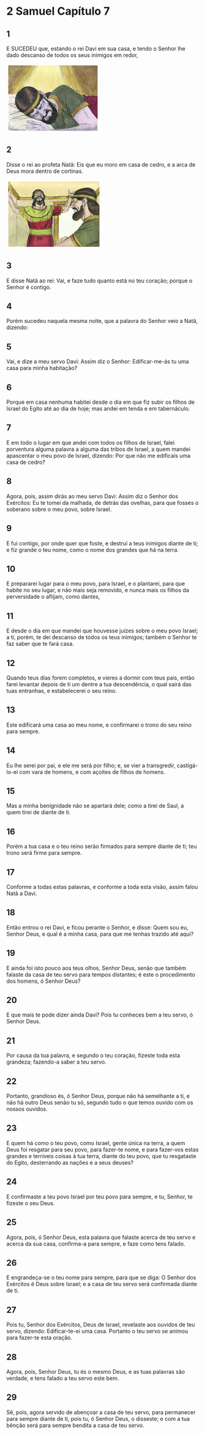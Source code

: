 # 2 Samuel Capítulo 7

## 1
E SUCEDEU que, estando o rei Davi em sua casa, e tendo o Senhor lhe dado descanso de todos os seus inimigos em redor,

![](../.img/2Sm/07/1-0.jpg)

## 2
Disse o rei ao profeta Natã: Eis que eu moro em casa de cedro, e a arca de Deus mora dentro de cortinas.

![](../.img/2Sm/07/2-0.jpg)

## 3
E disse Natã ao rei: Vai, e faze tudo quanto está no teu coração; porque o Senhor é contigo.

## 4
Porém sucedeu naquela mesma noite, que a palavra do Senhor veio a Natã, dizendo:

## 5
Vai, e dize a meu servo Davi: Assim diz o Senhor: Edificar-me-ás tu uma casa para minha habitação?

## 6
Porque em casa nenhuma habitei desde o dia em que fiz subir os filhos de Israel do Egito até ao dia de hoje; mas andei em tenda e em tabernáculo.

## 7
E em todo o lugar em que andei com todos os filhos de Israel, falei porventura alguma palavra a alguma das tribos de Israel, a quem mandei apascentar o meu povo de Israel, dizendo: Por que não me edificais uma casa de cedro?

## 8
Agora, pois, assim dirás ao meu servo Davi: Assim diz o Senhor dos Exércitos: Eu te tomei da malhada, de detrás das ovelhas, para que fosses o soberano sobre o meu povo, sobre Israel.

## 9
E fui contigo, por onde quer que foste, e destruí a teus inimigos diante de ti; e fiz grande o teu nome, como o nome dos grandes que há na terra.

## 10
E prepararei lugar para o meu povo, para Israel, e o plantarei, para que habite no seu lugar, e não mais seja removido, e nunca mais os filhos da perversidade o aflijam, como dantes,

## 11
E desde o dia em que mandei que houvesse juízes sobre o meu povo Israel; a ti, porém, te dei descanso de todos os teus inimigos; também o Senhor te faz saber que te fará casa.

## 12
Quando teus dias forem completos, e vieres a dormir com teus pais, então farei levantar depois de ti um dentre a tua descendência, o qual sairá das tuas entranhas, e estabelecerei o seu reino.

## 13
Este edificará uma casa ao meu nome, e confirmarei o trono do seu reino para sempre.

## 14
Eu lhe serei por pai, e ele me será por filho; e, se vier a transgredir, castigá-lo-ei com vara de homens, e com açoites de filhos de homens.

## 15
Mas a minha benignidade não se apartará dele; como a tirei de Saul, a quem tirei de diante de ti.

## 16
Porém a tua casa e o teu reino serão firmados para sempre diante de ti; teu trono será firme para sempre.

## 17
Conforme a todas estas palavras, e conforme a toda esta visão, assim falou Natã a Davi.

## 18
Então entrou o rei Davi, e ficou perante o Senhor, e disse: Quem sou eu, Senhor Deus, e qual é a minha casa, para que me tenhas trazido até aqui?

## 19
E ainda foi isto pouco aos teus olhos, Senhor Deus, senão que também falaste da casa de teu servo para tempos distantes; é este o procedimento dos homens, ó Senhor Deus?

## 20
E que mais te pode dizer ainda Davi? Pois tu conheces bem a teu servo, ó Senhor Deus.

## 21
Por causa da tua palavra, e segundo o teu coração, fizeste toda esta grandeza; fazendo-a saber a teu servo.

## 22
Portanto, grandioso és, ó Senhor Deus, porque não há semelhante a ti, e não há outro Deus senão tu só, segundo tudo o que temos ouvido com os nossos ouvidos.

## 23
E quem há como o teu povo, como Israel, gente única na terra, a quem Deus foi resgatar para seu povo, para fazer-te nome, e para fazer-vos estas grandes e terríveis coisas à tua terra, diante do teu povo, que tu resgataste do Egito, desterrando as nações e a seus deuses?

## 24
E confirmaste a teu povo Israel por teu povo para sempre, e tu, Senhor, te fizeste o seu Deus.

## 25
Agora, pois, ó Senhor Deus, esta palavra que falaste acerca de teu servo e acerca da sua casa, confirma-a para sempre, e faze como tens falado.

## 26
E engrandeça-se o teu nome para sempre, para que se diga: O Senhor dos Exércitos é Deus sobre Israel; e a casa de teu servo será confirmada diante de ti.

## 27
Pois tu, Senhor dos Exércitos, Deus de Israel, revelaste aos ouvidos de teu servo, dizendo: Edificar-te-ei uma casa. Portanto o teu servo se animou para fazer-te esta oração.

## 28
Agora, pois, Senhor Deus, tu és o mesmo Deus, e as tuas palavras são verdade, e tens falado a teu servo este bem.

## 29
Sê, pois, agora servido de abençoar a casa de teu servo, para permanecer para sempre diante de ti, pois tu, ó Senhor Deus, o disseste; e com a tua bênção será para sempre bendita a casa de teu servo.

